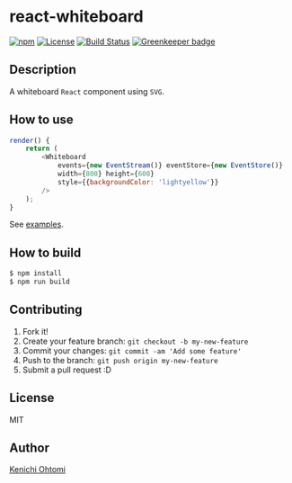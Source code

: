 # react-whiteboard

[![npm](https://img.shields.io/npm/v/@ohtomi/react-whiteboard.svg)](https://www.npmjs.com/package/@ohtomi/react-whiteboard)
[![License](https://img.shields.io/npm/l/@ohtomi/react-whiteboard.svg)](LICENSE)
[![Build Status](https://travis-ci.org/ohtomi/react-whiteboard.svg?branch=master)](https://travis-ci.org/ohtomi/react-whiteboard)
[![Greenkeeper badge](https://badges.greenkeeper.io/ohtomi/react-whiteboard.svg)](https://greenkeeper.io/)

## Description

A whiteboard `React` component using `SVG`.

## How to use

```javascript
render() {
    return (
        <Whiteboard
            events={new EventStream()} eventStore={new EventStore()}
            width={800} height={600}
            style={{backgroundColor: 'lightyellow'}}
        />
    );
}
```

See [examples](stories).

## How to build

```bash
$ npm install
$ npm run build
```

## Contributing

1. Fork it!
1. Create your feature branch: `git checkout -b my-new-feature`
1. Commit your changes: `git commit -am 'Add some feature'`
1. Push to the branch: `git push origin my-new-feature`
1. Submit a pull request :D

## License

MIT

## Author

[Kenichi Ohtomi](https://github.com/ohtomi)
